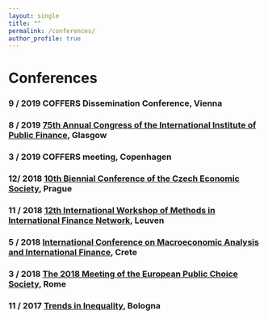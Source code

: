 ```yaml
---
layout: single
title: ""
permalink: /conferences/
author_profile: true
---
```


# Conferences

### 9 / 2019 COFFERS Dissemination Conference, Vienna

### 8 / 2019 [75th Annual Congress of the International Institute of Public Finance](https://www.gla.ac.uk/events/iipf2019/), Glasgow

### 3 / 2019 COFFERS meeting, Copenhagen

### 12/ 2018 [10th Biennial Conference of the Czech Economic Society](http://www.cse.cz/en/page/10th-biennial-conference-2018), Prague

### 11 / 2018 [12th International Workshop of Methods in International Finance Network](https://uclouvain.be/en/research-institutes/lidam/lfin/events/mifn.html), Leuven

### 5 / 2018 [International Conference on Macroeconomic Analysis and International Finance](https://icmaif.soc.uoc.gr/), Crete

### 3 / 2018 [The 2018 Meeting of the European Public Choice Society](http://www.epcs2018.it/), Rome

### 11 / 2017 [Trends in Inequality](http://www.cattaneoinequalities.org/), Bologna